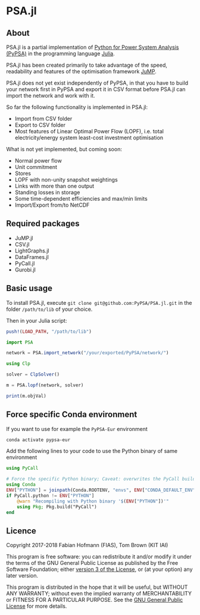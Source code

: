 
# PSA.jl

## About

PSA.jl is a partial implementation of [Python for Power System
Analysis (PyPSA)](https://github.com/PyPSA/PyPSA) in
the programming language [Julia](https://julialang.org/).

PSA.jl has been created primarily to take advantage of the speed,
readability and features of the optimisation framework
[JuMP](https://github.com/JuliaOpt/JuMP.jl).

PSA.jl does not yet exist independently of PyPSA, in that you have to
build your network first in PyPSA and export it in CSV format before
PSA.jl can import the network and work with it.

So far the following functionality is implemented in PSA.jl:

* Import from CSV folder
* Export to CSV folder
* Most features of Linear Optimal Power Flow (LOPF), i.e. total electricity/energy system least-cost investment optimisation

What is not yet implemented, but coming soon:

* Normal power flow
* Unit commitment
* Stores
* LOPF with non-unity snapshot weightings
* Links with more than one output
* Standing losses in storage
* Some time-dependent efficiencies and max/min limits
* Import/Export from/to NetCDF


## Required packages

* JuMP.jl
* CSV.jl
* LightGraphs.jl
* DataFrames.jl
* PyCall.jl
* Gurobi.jl

## Basic usage

To install PSA.jl, execute `git clone git@github.com:PyPSA/PSA.jl.git`
in the folder `/path/to/lib` of your choice.

Then in your Julia script:

```julia
push!(LOAD_PATH, "/path/to/lib")

import PSA

network = PSA.import_network("/your/exported/PyPSA/network/")

using Clp

solver = ClpSolver()

m = PSA.lopf(network, solver)

print(m.objVal)
```


## Force specific Conda environment

If you want to use for example the `PyPSA-Eur` environment 
```sh
conda activate pypsa-eur
```

Add the following lines to your code to use the Python binary of same environment
```julia
using PyCall

# Force the specific Python binary; Caveat: overwrites the PyCall build
using Conda
ENV["PYTHON"] = joinpath(Conda.ROOTENV, "envs", ENV["CONDA_DEFAULT_ENV"], "bin", "python")
if PyCall.python != ENV["PYTHON"] 
    @warn "Recompiling with Python binary '$(ENV["PYTHON"])'"
    using Pkg; Pkg.build("PyCall")
end
```


## Licence

Copyright 2017-2018 Fabian Hofmann (FIAS), Tom Brown (KIT IAI)

This program is free software: you can redistribute it and/or modify
it under the terms of the GNU General Public License as published by
the Free Software Foundation; either [version 3 of the
License](LICENSE.txt), or (at your option) any later version.

This program is distributed in the hope that it will be useful,
but WITHOUT ANY WARRANTY; without even the implied warranty of
MERCHANTABILITY or FITNESS FOR A PARTICULAR PURPOSE.  See the
[GNU General Public License](LICENSE.txt) for more details.
